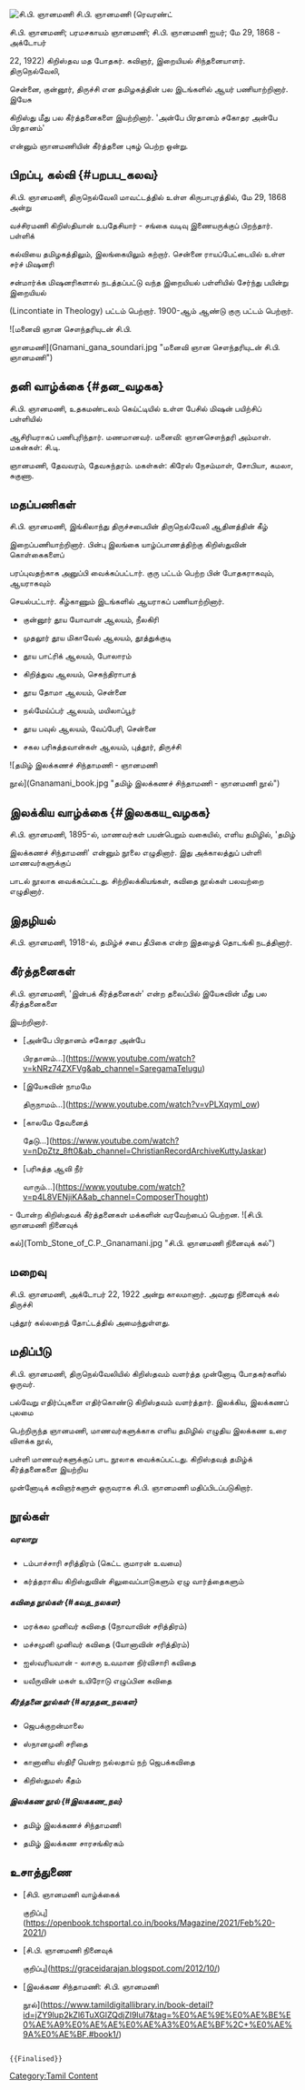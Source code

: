 ![சி.பி. ஞானமணி](Gnanamani_.jpg "சி.பி. ஞானமணி") சி.பி. ஞானமணி (ரெவரண்ட்
சி.பி. ஞானமணி; பரமசகாயம் ஞானமணி; சி.பி. ஞானமணி ஐயர்; மே 29, 1868 - அக்டோபர்
22, 1922) கிறிஸ்தவ மத போதகர். கவிஞர், இறையியல் சிந்தனையாளர். திருநெல்வேலி,
சென்னை, குன்னூர், திருச்சி என தமிழகத்தின் பல இடங்களில் ஆயர் பணியாற்றினார். இயேசு
கிறிஸ்து மீது பல கீர்த்தனைகளை இயற்றினார். 'அன்பே பிரதானம் சகோதர அன்பே பிரதானம்'
என்னும் ஞானமணியின் கீர்த்தனை புகழ் பெற்ற ஒன்று.

## பிறப்பு, கல்வி {#பறபப_கலவ}

சி.பி. ஞானமணி, திருநெல்வேலி மாவட்டத்தில் உள்ள கிருபாபுரத்தில், மே 29, 1868 அன்று
வச்சிரமணி கிறிஸ்தியான் உபதேசியார் - சங்கை வடிவு இணையருக்குப் பிறந்தார். பள்ளிக்
கல்வியை தமிழகத்திலும், இலங்கையிலும் கற்றார். சென்னை ராயப்பேட்டையில் உள்ள சர்ச் மிஷனரி
சன்மார்க்க மிஷனரிகளால் நடத்தப்பட்டு வந்த இறையியல் பள்ளியில் சேர்ந்து பயின்று இறையியல்
(Lincontiate in Theology) பட்டம் பெற்றார். 1900-ஆம் ஆண்டு குரு பட்டம் பெற்றார்.
![மனைவி ஞான சௌந்தரியுடன் சி.பி.
ஞானமணி](Gnamani_gana_soundari.jpg "மனைவி ஞான சௌந்தரியுடன் சி.பி. ஞானமணி")

## தனி வாழ்க்கை {#தன_வழகக}

சி.பி. ஞானமணி, உதகமண்டலம் கெய்ட்டியில் உள்ள பேசில் மிஷன் பயிற்சிப் பள்ளியில்
ஆசிரியராகப் பணிபுரிந்தார். மணமானவர். மனைவி: ஞானசௌந்தரி அம்மாள். மகன்கள்: சி.டி.
ஞானமணி, தேவவரம், தேவசுந்தரம். மகள்கள்: கிரேஸ் நேசம்மாள், சோபியா, கமலா, சுகுணா.

## மதப்பணிகள்

சி.பி. ஞானமணி, இங்கிலாந்து திருச்சபையின் திருநெல்வேலி ஆதினத்தின் கீழ்
இறைப்பணியாற்றினார். பின்பு இலங்கை யாழ்ப்பாணத்திற்கு கிறிஸ்துவின் கொள்கைகளைப்
பரப்புவதற்காக அனுப்பி வைக்கப்பட்டார். குரு பட்டம் பெற்ற பின் போதகராகவும், ஆயராகவும்
செயல்பட்டார். கீழ்காணும் இடங்களில் ஆயராகப் பணியாற்றினார்.

-   குன்னூர் தூய யோவான் ஆலயம், நீலகிரி
-   முதலூர் தூய மிகாவேல் ஆலயம், தூத்துக்குடி
-   தூய பாட்ரிக் ஆலயம், போலாரம்
-   கிறித்துவ ஆலயம், செகந்திராபாத்
-   தூய தோமா ஆலயம், சென்னை
-   நல்மேய்ப்பர் ஆலயம், மயிலாப்பூர்
-   தூய பவுல் ஆலயம், வேப்பேரி, சென்னை
-   சகல பரிசுத்தவான்கள் ஆலயம், புத்தூர், திருச்சி

![தமிழ் இலக்கணச் சிந்தாமணி - ஞானமணி
நூல்](Gnanamani_book.jpg "தமிழ் இலக்கணச் சிந்தாமணி - ஞானமணி நூல்")

## இலக்கிய வாழ்க்கை {#இலககய_வழகக}

சி.பி. ஞானமணி, 1895-ல், மாணவர்கள் பயன்பெறும் வகையில், எளிய தமிழில், 'தமிழ்
இலக்கணச் சிந்தாமணி' என்னும் நூலை எழுதினார். இது அக்காலத்துப் பள்ளி மாணவர்களுக்குப்
பாடல் நூலாக வைக்கப்பட்டது. சிற்றிலக்கியங்கள், கவிதை நூல்கள் பலவற்றை எழுதினார்.

## இதழியல்

சி.பி. ஞானமணி, 1918-ல், தமிழ்ச் சபை தீபிகை என்ற இதழைத் தொடங்கி நடத்தினார்.

## கீர்த்தனைகள்

சி.பி. ஞானமணி, 'இன்பக் கீர்த்தனைகள்' என்ற தலைப்பில் இயேசுவின் மீது பல கீர்த்தனைகளை
இயற்றினார்.

-   [அன்பே பிரதானம் சகோதர அன்பே
    பிரதானம்\...](https://www.youtube.com/watch?v=kNRz74ZXFVg&ab_channel=SaregamaTelugu)
-   [இயேசுவின் நாமமே
    திருநாமம்\...](https://www.youtube.com/watch?v=vPLXqymI_ow)
-   [காலமே தேவனைத்
    தேடு\...](https://www.youtube.com/watch?v=nDpZtz_8ft0&ab_channel=ChristianRecordArchiveKuttyJaskar)
-   [பரிசுத்த ஆவி நீர்
    வாரும்\...](https://www.youtube.com/watch?v=p4L8VENjiKA&ab_channel=ComposerThought)

\- போன்ற கிறிஸ்தவக் கீர்த்தனைகள் மக்களின் வரவேற்பைப் பெற்றன. ![சி.பி. ஞானமணி நினைவுக்
கல்](Tomb_Stone_of_C.P._Gnanamani.jpg "சி.பி. ஞானமணி நினைவுக் கல்")

## மறைவு

சி.பி. ஞானமணி, அக்டோபர் 22, 1922 அன்று காலமானார். அவரது நினைவுக் கல் திருச்சி
புத்தூர் கல்லறைத் தோட்டத்தில் அமைந்துள்ளது.

## மதிப்பீடு

சி.பி. ஞானமணி, திருநெல்வேலியில் கிறிஸ்தவம் வளர்த்த முன்னோடி போதகர்களில் ஒருவர்.
பல்வேறு எதிர்ப்புகளை எதிர்கொண்டு கிறிஸ்தவம் வளர்த்தார். இலக்கிய, இலக்கணப் புலமை
பெற்றிருந்த ஞானமணி, மாணவர்களுக்காக எளிய தமிழில் எழுதிய இலக்கண உரை விளக்க நூல்,
பள்ளி மாணவர்களுக்குப் பாட நூலாக வைக்கப்பட்டது. கிறிஸ்தவத் தமிழ்க் கீர்த்தனைகளை இயற்றிய
முன்னோடிக் கவிஞர்களுள் ஒருவராக சி.பி. ஞானமணி மதிப்பிடப்படுகிறார்.

## நூல்கள்

##### வரலாறு

-   டம்பாச்சாரி சரித்திரம் (கெட்ட குமாரன் உவமை)
-   கர்த்தராகிய கிறிஸ்துவின் சிலுவைப்பாடுகளும் ஏழு வார்த்தைகளும்

##### கவிதை நூல்கள் {#கவத_நலகள}

-   மரக்கல முனிவர் கவிதை (நோவாவின் சரித்திரம்)
-   மச்சமுனி முனிவர் கவிதை (யோனாவின் சரித்திரம்)
-   ஐஸ்வரியவான் - லாசரு உவமான நிர்விசாரி கவிதை
-   யவீருவின் மகள் உயிரோடு எழுப்பின கவிதை

##### கீர்த்தனை நூல்கள் {#கரததன_நலகள}

-   ஜெபக்குறன்மாலை
-   ஸ்நானமுனி சரிதை
-   கானானிய ஸ்திரீ யென்ற நல்லதாய் நற் ஜெபக்கவிதை
-   கிறிஸ்துமஸ் கீதம்

##### இலக்கண நூல் {#இலககண_நல}

-   தமிழ் இலக்கணச் சிந்தாமணி
-   தமிழ் இலக்கண சாரசங்கிரகம்

## உசாத்துணை

-   [சிபி. ஞானமணி வாழ்க்கைக்
    குறிப்பு](https://openbook.tchsportal.co.in/books/Magazine/2021/Feb%20-2021/)
-   [சி.பி. ஞானமணி நினைவுக்
    குறிப்பு](https://graceidarajan.blogspot.com/2012/10/)
-   [இலக்கண சிந்தாமணி: சி.பி. ஞானமணி
    நூல்](https://www.tamildigitallibrary.in/book-detail?id=jZY9lup2kZl6TuXGlZQdjZl9luI7&tag=%E0%AE%9E%E0%AE%BE%E0%AE%A9%E0%AE%AE%E0%AE%A3%E0%AE%BF%2C+%E0%AE%9A%E0%AE%BF.#book1/)

```{=mediawiki}
{{Finalised}}
```
[Category:Tamil Content](Category:Tamil_Content "wikilink")
